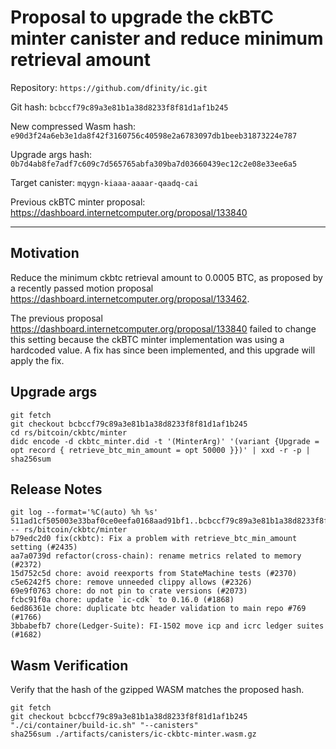 # Proposal to upgrade the ckBTC minter canister and reduce minimum retrieval amount

Repository: `https://github.com/dfinity/ic.git`

Git hash: `bcbccf79c89a3e81b1a38d8233f8f81d1af1b245`

New compressed Wasm hash: `e90d3f24a6eb3e1da8f42f3160756c40598e2a6783097db1beeb31873224e787`

Upgrade args hash: `0b7d4ab8fe7adf7c609c7d565765abfa309ba7d03660439ec12c2e08e33ee6a5`

Target canister: `mqygn-kiaaa-aaaar-qaadq-cai`

Previous ckBTC minter proposal: https://dashboard.internetcomputer.org/proposal/133840

---

## Motivation
Reduce the minimum ckbtc retrieval amount to 0.0005 BTC, as proposed by a recently passed motion proposal https://dashboard.internetcomputer.org/proposal/133462.

The previous proposal https://dashboard.internetcomputer.org/proposal/133840 failed to change this setting because the ckBTC minter implementation was using a hardcoded value.
A fix has since been implemented, and this upgrade will apply the fix.

## Upgrade args

```
git fetch
git checkout bcbccf79c89a3e81b1a38d8233f8f81d1af1b245
cd rs/bitcoin/ckbtc/minter
didc encode -d ckbtc_minter.did -t '(MinterArg)' '(variant {Upgrade = opt record { retrieve_btc_min_amount = opt 50000 }})' | xxd -r -p | sha256sum
```

## Release Notes

```
git log --format='%C(auto) %h %s' 511ad1cf505003e33baf0ce0eefa0168aad91bf1..bcbccf79c89a3e81b1a38d8233f8f81d1af1b245 -- rs/bitcoin/ckbtc/minter
b79edc2d0 fix(ckbtc): Fix a problem with retrieve_btc_min_amount setting (#2435)
aa7a0739d refactor(cross-chain): rename metrics related to memory (#2372)
15d752c5d chore: avoid reexports from StateMachine tests (#2370)
c5e6242f5 chore: remove unneeded clippy allows (#2326)
69e9f0763 chore: do not pin to crate versions (#2073)
fcbc91f0a chore: update `ic-cdk` to 0.16.0 (#1868)
6ed86361e chore: duplicate btc header validation to main repo #769 (#1766)
3bbabefb7 chore(Ledger-Suite): FI-1502 move icp and icrc ledger suites (#1682)
 ```

## Wasm Verification

Verify that the hash of the gzipped WASM matches the proposed hash.

```
git fetch
git checkout bcbccf79c89a3e81b1a38d8233f8f81d1af1b245
"./ci/container/build-ic.sh" "--canisters"
sha256sum ./artifacts/canisters/ic-ckbtc-minter.wasm.gz
```

